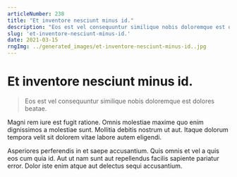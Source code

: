 ```yaml
---
articleNumber: 238
title: "Et inventore nesciunt minus id."
description: "Eos est vel consequuntur similique nobis doloremque est dolores beatae."
slug: 'et-inventore-nesciunt-minus-id.'
date: 2021-03-15
rngImg: ../generated_images/et-inventore-nesciunt-minus-id..jpg
---
```


# Et inventore nesciunt minus id.

> Eos est vel consequuntur similique nobis doloremque est dolores beatae.

Magni rem iure est fugit ratione. Omnis molestiae maxime quo enim dignissimos a molestiae sunt. Mollitia debitis nostrum ut aut. Itaque dolorum tempora velit sit dolorem vitae labore autem eligendi.
 Asperiores perferendis in et saepe accusantium. Quis omnis et vel a quis eos cum quia id. Aut ut nam sunt aut repellendus facilis sapiente pariatur error. Dolor iste enim atque aut delectus sequi accusantium.
